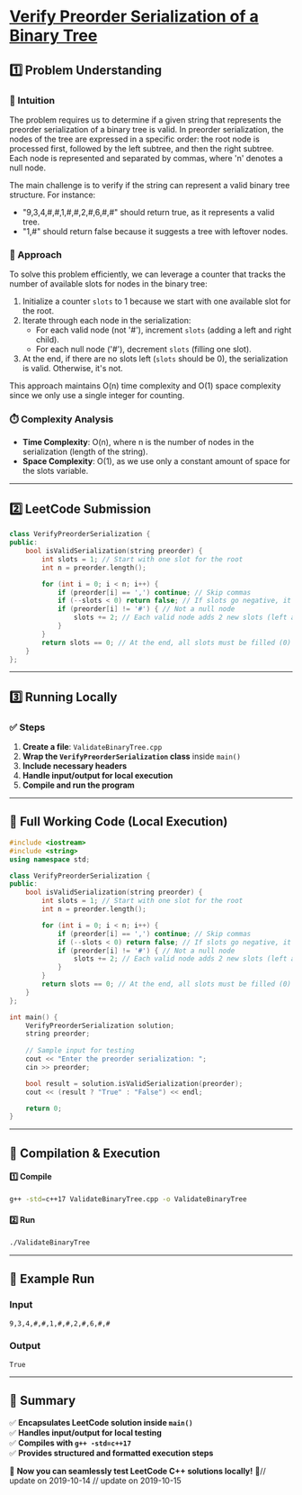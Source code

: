 # **[Verify Preorder Serialization of a Binary Tree](https://leetcode.com/problems/verify-preorder-serialization-of-a-binary-tree/description/)**  

## **1️⃣ Problem Understanding**  
### **📌 Intuition**  
The problem requires us to determine if a given string that represents the preorder serialization of a binary tree is valid. In preorder serialization, the nodes of the tree are expressed in a specific order: the root node is processed first, followed by the left subtree, and then the right subtree. Each node is represented and separated by commas, where 'n' denotes a null node.

The main challenge is to verify if the string can represent a valid binary tree structure. For instance:
- "9,3,4,#,#,1,#,#,2,#,6,#,#" should return true, as it represents a valid tree.
- "1,#" should return false because it suggests a tree with leftover nodes.

### **🚀 Approach**  
To solve this problem efficiently, we can leverage a counter that tracks the number of available slots for nodes in the binary tree:
1. Initialize a counter `slots` to 1 because we start with one available slot for the root.
2. Iterate through each node in the serialization:
   - For each valid node (not '#'), increment `slots` (adding a left and right child).
   - For each null node ('#'), decrement `slots` (filling one slot).
3. At the end, if there are no slots left (`slots` should be 0), the serialization is valid. Otherwise, it's not.

This approach maintains O(n) time complexity and O(1) space complexity since we only use a single integer for counting.

### **⏱️ Complexity Analysis**  
- **Time Complexity**: O(n), where n is the number of nodes in the serialization (length of the string).
- **Space Complexity**: O(1), as we use only a constant amount of space for the slots variable.

---  

## **2️⃣ LeetCode Submission**  
```cpp
class VerifyPreorderSerialization {
public:
    bool isValidSerialization(string preorder) {
        int slots = 1; // Start with one slot for the root
        int n = preorder.length();

        for (int i = 0; i < n; i++) {
            if (preorder[i] == ',') continue; // Skip commas
            if (--slots < 0) return false; // If slots go negative, it's invalid
            if (preorder[i] != '#') { // Not a null node
                slots += 2; // Each valid node adds 2 new slots (left and right)
            }
        }
        return slots == 0; // At the end, all slots must be filled (0)
    }
};
```  

---  

## **3️⃣ Running Locally**  
### **✅ Steps**  
1. **Create a file**: `ValidateBinaryTree.cpp`  
2. **Wrap the `VerifyPreorderSerialization` class** inside `main()`  
3. **Include necessary headers**  
4. **Handle input/output for local execution**  
5. **Compile and run the program**  

---  

## **📝 Full Working Code (Local Execution)**  
```cpp
#include <iostream>
#include <string>
using namespace std;

class VerifyPreorderSerialization {
public:
    bool isValidSerialization(string preorder) {
        int slots = 1; // Start with one slot for the root
        int n = preorder.length();

        for (int i = 0; i < n; i++) {
            if (preorder[i] == ',') continue; // Skip commas
            if (--slots < 0) return false; // If slots go negative, it's invalid
            if (preorder[i] != '#') { // Not a null node
                slots += 2; // Each valid node adds 2 new slots (left and right)
            }
        }
        return slots == 0; // At the end, all slots must be filled (0)
    }
};

int main() {
    VerifyPreorderSerialization solution;
    string preorder;
    
    // Sample input for testing
    cout << "Enter the preorder serialization: ";
    cin >> preorder;

    bool result = solution.isValidSerialization(preorder);
    cout << (result ? "True" : "False") << endl;

    return 0;
}
```  

---  

## **🔧 Compilation & Execution**  
#### **1️⃣ Compile**  
```bash
g++ -std=c++17 ValidateBinaryTree.cpp -o ValidateBinaryTree
```  

#### **2️⃣ Run**  
```bash
./ValidateBinaryTree
```  

---  

## **🎯 Example Run**  
### **Input**  
```
9,3,4,#,#,1,#,#,2,#,6,#,#
```  
### **Output**  
```
True
```  

---  

## **📌 Summary**  
✅ **Encapsulates LeetCode solution inside `main()`**  
✅ **Handles input/output for local testing**  
✅ **Compiles with `g++ -std=c++17`**  
✅ **Provides structured and formatted execution steps**  

🚀 **Now you can seamlessly test LeetCode C++ solutions locally!** 🚀// update on 2019-10-14
// update on 2019-10-15

